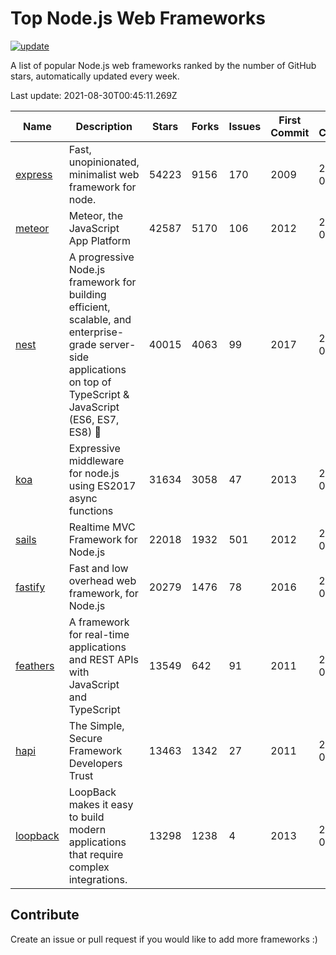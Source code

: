 # Top Node.js Web Frameworks

[![update](https://github.com/sunnysid3up/nodejs-web-frameworks/actions/workflows/update.yml/badge.svg)](https://github.com/sunnysid3up/nodejs-web-frameworks/actions/workflows/update.yml)

A list of popular Node.js web frameworks ranked by the number of GitHub stars, automatically updated every week.

Last update: 2021-08-30T00:45:11.269Z

| Name          | Description          | Stars                     | Forks          | Issues               | First Commit        | Last Commit         | Language          |
|---------------|----------------------|---------------------------|----------------|----------------------|---------------------|---------------------|-------------------|
| [express](https://github.com/expressjs/express) | Fast, unopinionated, minimalist web framework for node. | 54223 | 9156 | 170 | 2009 | 2021-08-30 | JS |
| [meteor](https://github.com/meteor/meteor) | Meteor, the JavaScript App Platform | 42587 | 5170 | 106 | 2012 | 2021-08-29 | JS |
| [nest](https://github.com/nestjs/nest) | A progressive Node.js framework for building efficient, scalable, and enterprise-grade server-side applications on top of TypeScript & JavaScript (ES6, ES7, ES8) 🚀 | 40015 | 4063 | 99 | 2017 | 2021-08-29 | TS |
| [koa](https://github.com/koajs/koa) | Expressive middleware for node.js using ES2017 async functions | 31634 | 3058 | 47 | 2013 | 2021-08-30 | JS |
| [sails](https://github.com/balderdashy/sails) | Realtime MVC Framework for Node.js | 22018 | 1932 | 501 | 2012 | 2021-08-29 | JS |
| [fastify](https://github.com/fastify/fastify) | Fast and low overhead web framework, for Node.js | 20279 | 1476 | 78 | 2016 | 2021-08-29 | JS |
| [feathers](https://github.com/feathersjs/feathers) | A framework for real-time applications and REST APIs with JavaScript and TypeScript | 13549 | 642 | 91 | 2011 | 2021-08-28 | TS |
| [hapi](https://github.com/hapijs/hapi) | The Simple, Secure Framework Developers Trust | 13463 | 1342 | 27 | 2011 | 2021-08-28 | JS |
| [loopback](https://github.com/strongloop/loopback) | LoopBack makes it easy to build modern applications that require complex integrations. | 13298 | 1238 | 4 | 2013 | 2021-08-26 | JS |

## Contribute 

Create an issue or pull request if you would like to add more frameworks :)